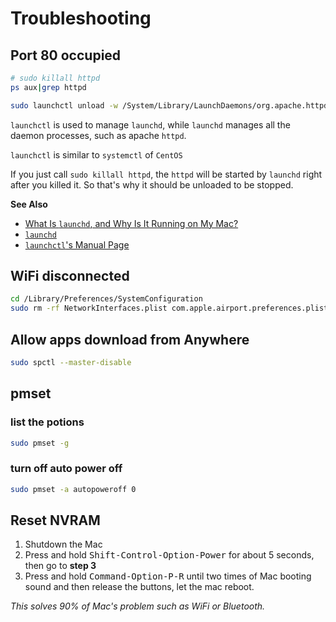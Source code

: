 # Troubleshooting

## Port 80 occupied

```bash
# sudo killall httpd
ps aux|grep httpd

sudo launchctl unload -w /System/Library/LaunchDaemons/org.apache.httpd.plist
```

`launchctl` is used to manage `launchd`, while `launchd` manages all the daemon processes, such as apache `httpd`.

`launchctl` is similar to `systemctl` of `CentOS`

If you just call `sudo killall httpd`, the `httpd` will be started by `launchd` right after you killed it. So that's why it should be unloaded to be stopped.

**See Also**

- [What Is `launchd`, and Why Is It Running on My Mac?](https://www.howtogeek.com/319048/what-is-launchd-and-why-is-it-running-on-my-mac/)
- [`launchd`](http://www.launchd.info/)
- [`launchctl`'s Manual Page ](https://developer.apple.com/legacy/library/documentation/Darwin/Reference/ManPages/man1/launchctl.1.html)

## WiFi disconnected

```bash
cd /Library/Preferences/SystemConfiguration
sudo rm -rf NetworkInterfaces.plist com.apple.airport.preferences.plist com.apple.network.eapolclient.configuration.plist preferences.plist
```

## Allow apps download from Anywhere


```bash
sudo spctl --master-disable
```

## pmset

### list the potions

```bash
sudo pmset -g
```

### turn off auto power off

```bash
sudo pmset -a autopoweroff 0
```

## Reset NVRAM

1. Shutdown the Mac
2. Press and hold <kbd>Shift-Control-Option-Power</kbd> for about 5 seconds, then go to **step 3**
3. Press and hold <kbd>Command-Option-P-R</kbd> until two times of Mac booting sound and then release the buttons, let the mac reboot.

_This solves 90% of Mac's problem such as WiFi or Bluetooth._